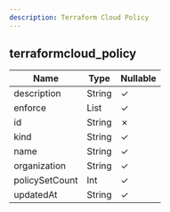 ```yaml
---
description: Terraform Cloud Policy
---
```

terraformcloud_policy
---------------------

| **Name**       | **Type**  | **Nullable** |
| -------------- | --------- | ------------ |
| description    | String    | &check;      |
| enforce        | List<Map> | &check;      |
| id             | String    | &cross;      |
| kind           | String    | &check;      |
| name           | String    | &check;      |
| organization   | String    | &check;      |
| policySetCount | Int       | &check;      |
| updatedAt      | String    | &check;      |
